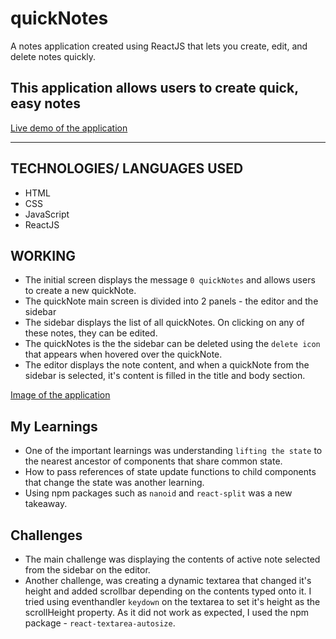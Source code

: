 # quickNotes
A notes application created using ReactJS that lets you create, edit, and delete notes quickly.

## This application allows users to create quick, easy notes
[Live demo of the application](https://react-quicknotes.netlify.app/)

<hr />

## TECHNOLOGIES/ LANGUAGES USED
- HTML
- CSS
- JavaScript
- ReactJS

## WORKING
- The initial screen displays the message `0 quickNotes` and allows users to create a new quickNote.
- The quickNote main screen is divided into 2 panels - the editor and the sidebar
- The sidebar displays the list of all quickNotes. On clicking on any of these notes, they can be edited.
- The quickNotes is the the sidebar can be deleted using the `delete icon` that appears when hovered over the quickNote.
- The editor displays the note content, and when a quickNote from the sidebar is selected, it's content is filled in the title and body section.


[Image of the application](https://github.com/bharati-21/react-quickNotes/blob/master/react-quickNotes.PNG)

## My Learnings
- One of the important learnings was understanding `lifting the state` to the nearest ancestor of components that share common state.
- How to pass references of state update functions to child components that change the state was another learning.
- Using npm packages such as `nanoid` and `react-split` was a new takeaway.

## Challenges
- The main challenge was displaying the contents of active note selected from the sidebar on the editor.
- Another challenge, was creating a dynamic textarea that changed it's height and added scrollbar depending on the contents typed onto it. I tried using eventhandler `keydown` on the textarea to set it's height as the scrollHeight property. As it did not work as expected, I used the npm package - `react-textarea-autosize`.
